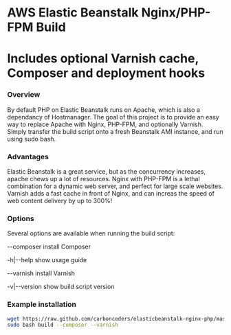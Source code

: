 # AWS Elastic Beanstalk Nginx/PHP-FPM Build
# Includes optional Varnish cache, Composer and deployment hooks

### Overview

By default PHP on Elastic Beanstalk runs on Apache, which is also a dependancy of Hostmanager. The goal of this project is to provide an easy way to replace Apache with Nginx, PHP-FPM, and optionally Varnish. Simply transfer the  build script onto a fresh Beanstalk AMI instance, and run using sudo bash.

### Advantages

Elastic Beanstalk is a great service, but as the concurrency increases, apache chews up a lot of resources. Nginx with PHP-FPM is a lethal combination for a dynamic web server, and perfect for large scale websites. Varnish adds a fast cache in front of Nginx, and can increas the speed of web content delivery by up to 300%!

### Options

Several options are available when running the build script:

--composer       install Composer

-h|--help        show usage guide

--varnish        install Varnish

-v|--version     show build script version

### Example installation

```bash
wget https://raw.github.com/carboncoders/elasticbeanstalk-nginx-php/master/build
sudo bash build --composer --varnish
```